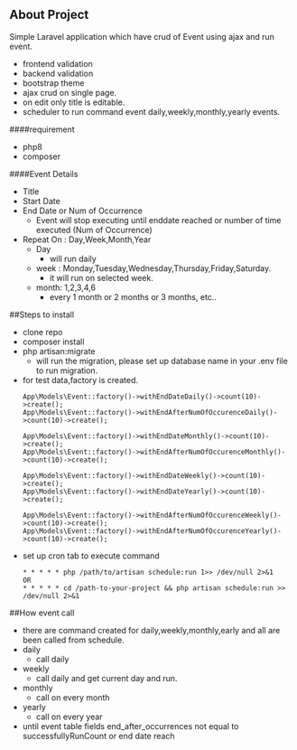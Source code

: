 ## About Project

Simple Laravel application which have crud of Event using ajax and run event.
- frontend validation
- backend validation
- bootstrap theme
- ajax crud on single page.
- on edit only title is editable.
- scheduler to run command event daily,weekly,monthly,yearly events.

####requirement
- php8
- composer

####Event Details
- Title 
- Start Date
- End Date or Num of Occurrence
  - Event will stop executing until enddate reached or number of time executed (Num of Occurrence) 
- Repeat On : Day,Week,Month,Year
  - Day
    - will run daily
  - week : Monday,Tuesday,Wednesday,Thursday,Friday,Saturday.
    - it will run on selected week.
  - month: 1,2,3,4,6
    - every 1 month or 2 months or 3 months, etc..
  



##Steps to install
- clone repo
- composer install
- php artisan:migrate
  - will run the migration, please set up database name in your .env file to run migration.
- for test data,factory is created.
  ```
  App\Models\Event::factory()->withEndDateDaily()->count(10)->create();
  App\Models\Event::factory()->withEndAfterNumOfOccurenceDaily()->count(10)->create();
  
  App\Models\Event::factory()->withEndDateMonthly()->count(10)->create();
  App\Models\Event::factory()->withEndAfterNumOfOccurenceMonthly()->count(10)->create();
  
  App\Models\Event::factory()->withEndDateWeekly()->count(10)->create();
  App\Models\Event::factory()->withEndDateYearly()->count(10)->create();
  
  App\Models\Event::factory()->withEndAfterNumOfOccurenceWeekly()->count(10)->create();
  App\Models\Event::factory()->withEndAfterNumOfOccurenceYearly()->count(10)->create();
  ```
- set up cron tab to execute command
  ```
  * * * * * php /path/to/artisan schedule:run 1>> /dev/null 2>&1
  OR
  * * * * * cd /path-to-your-project && php artisan schedule:run >> /dev/null 2>&1
  ```

##How event call
- there are command created for daily,weekly,monthly,early and all are been called from schedule.
- daily
  - call daily
- weekly
  - call daily and get current day and run.
- monthly
  - call on every month
- yearly
  - call on every year
- until event table fields end_after_occurrences not equal to successfullyRunCount or end date reach

